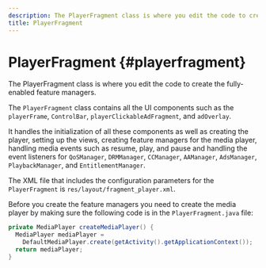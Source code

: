 ```yaml
---
description: The PlayerFragment class is where you edit the code to create the fully-enabled feature managers.
title: PlayerFragment
---
```


# PlayerFragment {#playerfragment}

The PlayerFragment class is where you edit the code to create the fully-enabled feature managers.

The `PlayerFragment` class contains all the UI components such as the `playerFrame`, `ControlBar`, `playerClickableAdFragment`, and `adOverlay`.

It handles the initialization of all these components as well as creating the player, setting up the views, creating feature managers for the media player, handling media events such as resume, play, and pause and handling the event listeners for `QoSManager`, `DRMManager`, `CCManager`, `AAManager`, `AdsManager`, `PlaybackManager`, and `EntitlementManager`.

The XML file that includes the configuration parameters for the `PlayerFragment` is `res/layout/fragment_player.xml`.

Before you create the feature managers you need to create the media player by making sure the following code is in the `PlayerFragment.java` file: 

```java
private MediaPlayer createMediaPlayer() { 
  MediaPlayer mediaPlayer =  
    DefaultMediaPlayer.create(getActivity().getApplicationContext()); 
  return mediaPlayer; 
}
```